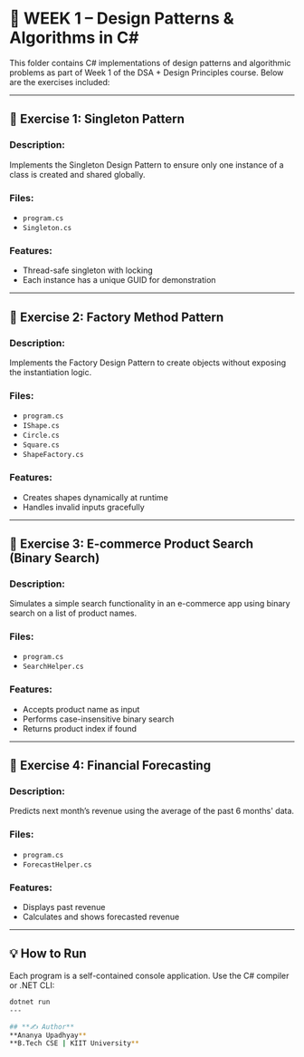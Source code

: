 # 📘 WEEK 1 – Design Patterns & Algorithms in C#

This folder contains C# implementations of design patterns and algorithmic problems as part of Week 1 of the DSA + Design Principles course. Below are the exercises included:

---

## 🔸 Exercise 1: Singleton Pattern

### Description:
Implements the Singleton Design Pattern to ensure only one instance of a class is created and shared globally.

### Files:
- `program.cs`
- `Singleton.cs`

### Features:
- Thread-safe singleton with locking
- Each instance has a unique GUID for demonstration

---

## 🔸 Exercise 2: Factory Method Pattern

### Description:
Implements the Factory Design Pattern to create objects without exposing the instantiation logic.

### Files:
- `program.cs`
- `IShape.cs`
- `Circle.cs`
- `Square.cs`
- `ShapeFactory.cs`

### Features:
- Creates shapes dynamically at runtime
- Handles invalid inputs gracefully

---

## 🔸 Exercise 3: E-commerce Product Search (Binary Search)

### Description:
Simulates a simple search functionality in an e-commerce app using binary search on a list of product names.

### Files:
- `program.cs`
- `SearchHelper.cs`

### Features:
- Accepts product name as input
- Performs case-insensitive binary search
- Returns product index if found

---

## 🔸 Exercise 4: Financial Forecasting

### Description:
Predicts next month’s revenue using the average of the past 6 months' data.

### Files:
- `program.cs`
- `ForecastHelper.cs`

### Features:
- Displays past revenue
- Calculates and shows forecasted revenue

---

## 💡 How to Run

Each program is a self-contained console application. Use the C# compiler or .NET CLI:

```bash
dotnet run
---

## **✍️ Author**  
**Ananya Upadhyay**  
**B.Tech CSE | KIIT University**


